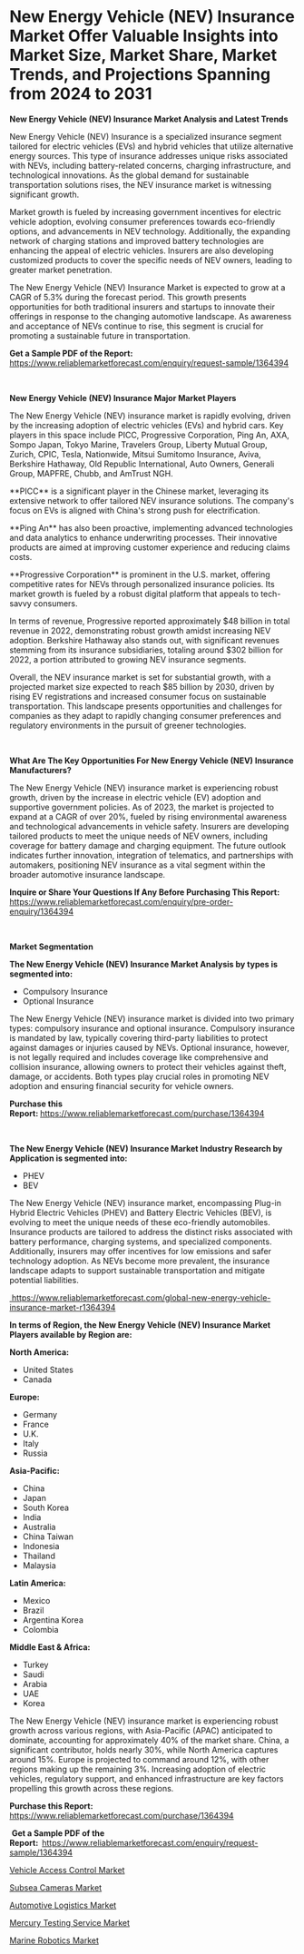 <p><h1>New Energy Vehicle (NEV) Insurance Market Offer Valuable Insights into Market Size, Market Share, Market Trends, and Projections Spanning from 2024 to 2031</h1></p><p><strong>New Energy Vehicle (NEV) Insurance Market Analysis and Latest Trends</strong></p>
<p><p>New Energy Vehicle (NEV) Insurance is a specialized insurance segment tailored for electric vehicles (EVs) and hybrid vehicles that utilize alternative energy sources. This type of insurance addresses unique risks associated with NEVs, including battery-related concerns, charging infrastructure, and technological innovations. As the global demand for sustainable transportation solutions rises, the NEV insurance market is witnessing significant growth.</p><p>Market growth is fueled by increasing government incentives for electric vehicle adoption, evolving consumer preferences towards eco-friendly options, and advancements in NEV technology. Additionally, the expanding network of charging stations and improved battery technologies are enhancing the appeal of electric vehicles. Insurers are also developing customized products to cover the specific needs of NEV owners, leading to greater market penetration.</p><p>The New Energy Vehicle (NEV) Insurance Market is expected to grow at a CAGR of 5.3% during the forecast period. This growth presents opportunities for both traditional insurers and startups to innovate their offerings in response to the changing automotive landscape. As awareness and acceptance of NEVs continue to rise, this segment is crucial for promoting a sustainable future in transportation.</p></p>
<p><strong>Get a Sample PDF of the Report:&nbsp;</strong> <a href="https://www.reliablemarketforecast.com/enquiry/request-sample/1364394?utm_campaign=1577&utm_medium=2&utm_source=Github&utm_content=ia&utm_term=21102024&utm_id=new-energy-vehicle-nev-insurance">https://www.reliablemarketforecast.com/enquiry/request-sample/1364394</a></p>
<p>&nbsp;</p>
<p><strong>New Energy Vehicle (NEV) Insurance Major Market Players</strong></p>
<p><p>The New Energy Vehicle (NEV) insurance market is rapidly evolving, driven by the increasing adoption of electric vehicles (EVs) and hybrid cars. Key players in this space include PICC, Progressive Corporation, Ping An, AXA, Sompo Japan, Tokyo Marine, Travelers Group, Liberty Mutual Group, Zurich, CPIC, Tesla, Nationwide, Mitsui Sumitomo Insurance, Aviva, Berkshire Hathaway, Old Republic International, Auto Owners, Generali Group, MAPFRE, Chubb, and AmTrust NGH.</p><p>**PICC** is a significant player in the Chinese market, leveraging its extensive network to offer tailored NEV insurance solutions. The company's focus on EVs is aligned with China's strong push for electrification. </p><p>**Ping An** has also been proactive, implementing advanced technologies and data analytics to enhance underwriting processes. Their innovative products are aimed at improving customer experience and reducing claims costs.</p><p>**Progressive Corporation** is prominent in the U.S. market, offering competitive rates for NEVs through personalized insurance policies. Its market growth is fueled by a robust digital platform that appeals to tech-savvy consumers.</p><p>In terms of revenue, Progressive reported approximately $48 billion in total revenue in 2022, demonstrating robust growth amidst increasing NEV adoption. Berkshire Hathaway also stands out, with significant revenues stemming from its insurance subsidiaries, totaling around $302 billion for 2022, a portion attributed to growing NEV insurance segments.</p><p>Overall, the NEV insurance market is set for substantial growth, with a projected market size expected to reach $85 billion by 2030, driven by rising EV registrations and increased consumer focus on sustainable transportation. This landscape presents opportunities and challenges for companies as they adapt to rapidly changing consumer preferences and regulatory environments in the pursuit of greener technologies.</p></p>
<p>&nbsp;</p>
<p><strong>What Are The Key Opportunities For New Energy Vehicle (NEV) Insurance Manufacturers?</strong></p>
<p><p>The New Energy Vehicle (NEV) insurance market is experiencing robust growth, driven by the increase in electric vehicle (EV) adoption and supportive government policies. As of 2023, the market is projected to expand at a CAGR of over 20%, fueled by rising environmental awareness and technological advancements in vehicle safety. Insurers are developing tailored products to meet the unique needs of NEV owners, including coverage for battery damage and charging equipment. The future outlook indicates further innovation, integration of telematics, and partnerships with automakers, positioning NEV insurance as a vital segment within the broader automotive insurance landscape.</p></p>
<p><strong>Inquire or Share Your Questions If Any Before Purchasing This Report:</strong> <a href="https://www.reliablemarketforecast.com/enquiry/pre-order-enquiry/1364394?utm_campaign=1577&utm_medium=2&utm_source=Github&utm_content=ia&utm_term=21102024&utm_id=new-energy-vehicle-nev-insurance">https://www.reliablemarketforecast.com/enquiry/pre-order-enquiry/1364394</a></p>
<p>&nbsp;</p>
<p><strong>Market Segmentation</strong></p>
<p><strong>The New Energy Vehicle (NEV) Insurance Market Analysis by types is segmented into:</strong></p>
<p><ul><li>Compulsory Insurance</li><li>Optional Insurance</li></ul></p>
<p><p>The New Energy Vehicle (NEV) insurance market is divided into two primary types: compulsory insurance and optional insurance. Compulsory insurance is mandated by law, typically covering third-party liabilities to protect against damages or injuries caused by NEVs. Optional insurance, however, is not legally required and includes coverage like comprehensive and collision insurance, allowing owners to protect their vehicles against theft, damage, or accidents. Both types play crucial roles in promoting NEV adoption and ensuring financial security for vehicle owners.</p></p>
<p><strong>Purchase this Report:&nbsp;</strong><a href="https://www.reliablemarketforecast.com/purchase/1364394?utm_campaign=1577&utm_medium=2&utm_source=Github&utm_content=ia&utm_term=21102024&utm_id=new-energy-vehicle-nev-insurance">https://www.reliablemarketforecast.com/purchase/1364394</a></p>
<p>&nbsp;</p>
<p><strong>The New Energy Vehicle (NEV) Insurance Market Industry Research by Application is segmented into:</strong></p>
<p><ul><li>PHEV</li><li>BEV</li></ul></p>
<p><p>The New Energy Vehicle (NEV) insurance market, encompassing Plug-in Hybrid Electric Vehicles (PHEV) and Battery Electric Vehicles (BEV), is evolving to meet the unique needs of these eco-friendly automobiles. Insurance products are tailored to address the distinct risks associated with battery performance, charging systems, and specialized components. Additionally, insurers may offer incentives for low emissions and safer technology adoption. As NEVs become more prevalent, the insurance landscape adapts to support sustainable transportation and mitigate potential liabilities.</p></p>
<p><a href="https://www.reliablemarketforecast.com/global-new-energy-vehicle-insurance-market-r1364394?utm_campaign=1577&utm_medium=2&utm_source=Github&utm_content=ia&utm_term=21102024&utm_id=new-energy-vehicle-nev-insurance">&nbsp;https://www.reliablemarketforecast.com/global-new-energy-vehicle-insurance-market-r1364394</a></p>
<p><strong>In terms of Region, the New Energy Vehicle (NEV) Insurance Market Players available by Region are:</strong></p>
<p>
    <p> <strong> North America: </strong>
        <ul>
            <li>United States</li>
            <li>Canada</li>
        </ul>
        </p> 
    <p> <strong> Europe: </strong>
        <ul>
            <li>Germany</li>
            <li>France</li>
            <li>U.K.</li>
            <li>Italy</li>
            <li>Russia</li>
        </ul>
        </p> 
    <p> <strong> Asia-Pacific: </strong>
        <ul>
            <li>China</li>
            <li>Japan</li>
            <li>South Korea</li>
            <li>India</li>
            <li>Australia</li>
            <li>China Taiwan</li>
            <li>Indonesia</li>
            <li>Thailand</li>
            <li>Malaysia</li>
        </ul>
        </p> 
    <p> <strong> Latin America: </strong>
        <ul>
            <li>Mexico</li>
            <li>Brazil</li>
            <li>Argentina Korea</li>
            <li>Colombia</li>
        </ul>
        </p> 
    <p> <strong> Middle East & Africa: </strong>
        <ul>
            <li>Turkey</li>
            <li>Saudi</li>
            <li>Arabia</li>
            <li>UAE</li>
            <li>Korea</li>
        </ul>
    </p>
    </p>
<p><p>The New Energy Vehicle (NEV) insurance market is experiencing robust growth across various regions, with Asia-Pacific (APAC) anticipated to dominate, accounting for approximately 40% of the market share. China, a significant contributor, holds nearly 30%, while North America captures around 15%. Europe is projected to command around 12%, with other regions making up the remaining 3%. Increasing adoption of electric vehicles, regulatory support, and enhanced infrastructure are key factors propelling this growth across these regions.</p></p>
<p><strong>Purchase this Report: </strong><a href="https://www.reliablemarketforecast.com/purchase/1364394?utm_campaign=1577&utm_medium=2&utm_source=Github&utm_content=ia&utm_term=21102024&utm_id=new-energy-vehicle-nev-insurance">https://www.reliablemarketforecast.com/purchase/1364394</a></p>
<p>&nbsp;<strong>Get a Sample PDF of the Report:&nbsp;&nbsp;</strong><a href="https://www.reliablemarketforecast.com/enquiry/request-sample/1364394?utm_campaign=1577&utm_medium=2&utm_source=Github&utm_content=ia&utm_term=21102024&utm_id=new-energy-vehicle-nev-insurance">https://www.reliablemarketforecast.com/enquiry/request-sample/1364394</a></p>
<p><strong></strong></p>
<p><p><a href="https://www.linkedin.com/pulse/vehicle-access-control-market-matrix-applications-types-cagr-a00qc?utm_campaign=1577&utm_medium=2&utm_source=Github&utm_content=ia&utm_term=21102024&utm_id=new-energy-vehicle-nev-insurance">Vehicle Access Control Market</a></p><p><a href="https://issuu.com/reportprime-2/docs/subsea-cameras-market-size-2030.ppt_fec07e3fdc20aa?utm_campaign=1577&utm_medium=2&utm_source=Github&utm_content=ia&utm_term=21102024&utm_id=new-energy-vehicle-nev-insurance">Subsea Cameras Market</a></p><p><a href="https://www.linkedin.com/pulse/future-ready-strategic-insights-global-automotive-logistics-2nlzc?utm_campaign=1577&utm_medium=2&utm_source=Github&utm_content=ia&utm_term=21102024&utm_id=new-energy-vehicle-nev-insurance">Automotive Logistics Market</a></p><p><a href="https://www.linkedin.com/pulse/mercury-testing-service-market-industry-landscape-growth-trajectories-brvpc?utm_campaign=1577&utm_medium=2&utm_source=Github&utm_content=ia&utm_term=21102024&utm_id=new-energy-vehicle-nev-insurance">Mercury Testing Service Market</a></p><p><a href="https://issuu.com/reportprime-2/docs/marine-robotics-market-size-2030.pp_60d155febd6d3d?utm_campaign=1577&utm_medium=2&utm_source=Github&utm_content=ia&utm_term=21102024&utm_id=new-energy-vehicle-nev-insurance">Marine Robotics Market</a></p></p>